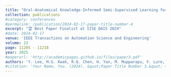 ```yaml
---
title: "Oral-Anatomical Knowledge-Informed Semi-Supervised Learning for 3D Dental CBCT Segmentation and Lesion Detection"
collection: publications
#category: conferences
#permalink: /publication/2024-02-17-paper-title-number-4
excerpt: "🏆 Best Paper Finalist at IISE DAIS 2024"
#date: 2024-02-17
venue: 'IEEE Transactions on Automation Science and Engineering'
volume: 22
page: 11205 - 11218
year: 2025
#paperurl: 'http://academicpages.github.io/files/paper3.pdf'
authors: 'Y. Lee, M.G. Kwak, R.Q. Chen, H. Yan, M. Mupparapu, F. Lure, F.C. Setzer, J. Li'
#citation: 'Your Name, You. (2024). &quot;Paper Title Number 3.&quot; <i>GitHub Journal of Bugs</i>. 1(3).'
---
```


